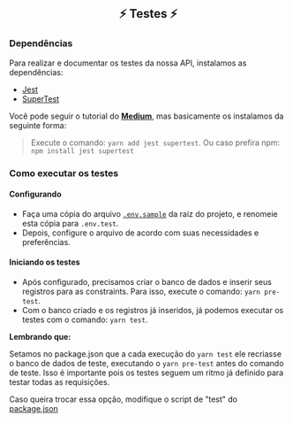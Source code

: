 <h2 align="center"> ⚡ Testes ⚡ </h2>

### Dependências

Para realizar e documentar os testes da nossa API, instalamos as dependências: 

* [Jest](https://jestjs.io/pt-BR/) 
* [SuperTest](https://www.npmjs.com/package/supertest)

Você pode seguir o tutorial do **[Medium](https://medium.com/beelabacademy/testes-automatizados-de-apis-com-jest-supertest-8aa6a96f61d1)**, mas basicamente os instalamos da seguinte forma:

> Execute o comando: `yarn add jest supertest`. Ou caso prefira npm: `npm install jest supertest`

### Como executar os testes

#### Configurando

 * Faça uma cópia do arquivo [`.env.sample`](https://github.com/Squad-Back-End/reprography-nodejs/blob/master/.env.sample) da raiz do projeto, e renomeie esta cópia para `.env.test`.
 * Depois, configure o arquivo de acordo com suas necessidades e preferências.

#### Iniciando os testes

* Após configurado, precisamos criar o banco de dados e inserir seus registros para as constraints. Para isso, execute o comando: `yarn pre-test`.
* Com o banco criado e os registros já inseridos, já podemos executar os testes com o comando: `yarn test`.

**Lembrando que:** 

Setamos no package.json que a cada execução do `yarn test` ele recriasse o banco de dados de teste, executando o `yarn pre-test` antes do comando de teste. Isso é importante pois os testes seguem um ritmo já definido para testar todas as requisições.

Caso queira trocar essa opção, modifique o script de "test" do [package.json](https://github.com/Squad-Back-End/reprography-nodejs/blob/master/package.json)
